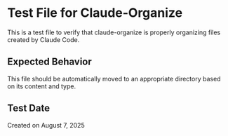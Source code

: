 # Test File for Claude-Organize

This is a test file to verify that claude-organize is properly organizing files created by Claude Code.

## Expected Behavior
This file should be automatically moved to an appropriate directory based on its content and type.

## Test Date
Created on August 7, 2025